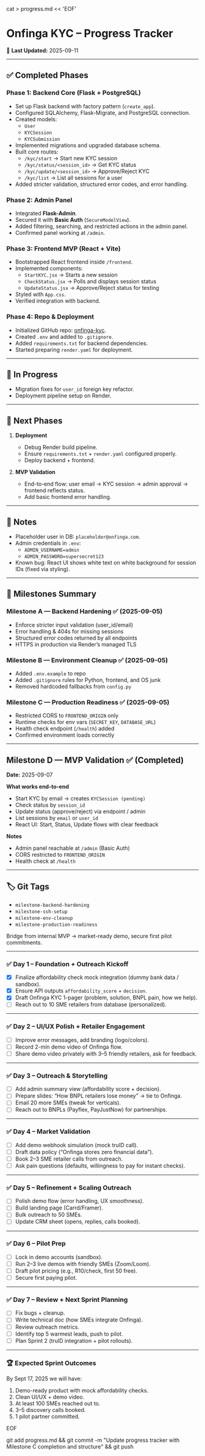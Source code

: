 cat > progress.md << 'EOF'
# Onfinga KYC – Progress Tracker

📆 **Last Updated:** 2025-09-11

---

## ✅ Completed Phases

### Phase 1: Backend Core (Flask + PostgreSQL)
- Set up Flask backend with factory pattern (`create_app`).
- Configured SQLAlchemy, Flask-Migrate, and PostgreSQL connection.
- Created models:
  - `User`
  - `KYCSession`
  - `KYCSubmission`
- Implemented migrations and upgraded database schema.
- Built core routes:
  - `/kyc/start` → Start new KYC session
  - `/kyc/status/<session_id>` → Get KYC status
  - `/kyc/update/<session_id>` → Approve/Reject KYC
  - `/kyc/list` → List all sessions for a user
- Added stricter validation, structured error codes, and error handling.

### Phase 2: Admin Panel
- Integrated **Flask-Admin**.
- Secured it with **Basic Auth** (`SecureModelView`).
- Added filtering, searching, and restricted actions in the admin panel.
- Confirmed panel working at `/admin`.

### Phase 3: Frontend MVP (React + Vite)
- Bootstrapped React frontend inside `/frontend`.
- Implemented components:
  - `StartKYC.jsx` → Starts a new session
  - `CheckStatus.jsx` → Polls and displays session status
  - `UpdateStatus.jsx` → Approve/Reject status for testing
- Styled with `App.css`.
- Verified integration with backend.

### Phase 4: Repo & Deployment
- Initialized GitHub repo: [onfinga-kyc](https://github.com/onfinga/onfinga-kyc).
- Created `.env` and added to `.gitignore`.
- Added `requirements.txt` for backend dependencies.
- Started preparing `render.yaml` for deployment.

---

## 🚧 In Progress
- Migration fixes for `user_id` foreign key refactor.
- Deployment pipeline setup on Render.

---

## 🎯 Next Phases
1. **Deployment**
   - Debug Render build pipeline.
   - Ensure `requirements.txt` + `render.yaml` configured properly.
   - Deploy backend + frontend.

2. **MVP Validation**
   - End-to-end flow: user email → KYC session → admin approval → frontend reflects status.
   - Add basic frontend error handling.

---

## 📌 Notes
- Placeholder user in DB: `placeholder@onfinga.com`.
- Admin credentials in `.env`:
  - `ADMIN_USERNAME=admin`
  - `ADMIN_PASSWORD=supersecret123`
- Known bug: React UI shows white text on white background for session IDs (fixed via styling).

---

## 🏁 Milestones Summary

### Milestone A — Backend Hardening ✅ (2025-09-05)
- Enforce stricter input validation (user_id/email)  
- Error handling & 404s for missing sessions  
- Structured error codes returned by all endpoints  
- HTTPS in production via Render’s managed TLS  

### Milestone B — Environment Cleanup ✅ (2025-09-05)
- Added `.env.example` to repo  
- Added `.gitignore` rules for Python, frontend, and OS junk  
- Removed hardcoded fallbacks from `config.py`  

### Milestone C — Production Readiness ✅ (2025-09-05)
- Restricted CORS to `FRONTEND_ORIGIN` only  
- Runtime checks for env vars (`SECRET_KEY`, `DATABASE_URL`)  
- Health check endpoint (`/health`) added  
- Confirmed environment loads correctly  

---

## Milestone D — MVP Validation ✅ (Completed)
**Date:** 2025-09-07

**What works end-to-end**
- Start KYC by email → creates `KYCSession (pending)`
- Check status by `session_id`
- Update status (approve/reject) via endpoint / admin
- List sessions by `email` or `user_id`
- React UI: Start, Status, Update flows with clear feedback

**Notes**
- Admin panel reachable at `/admin` (Basic Auth)
- CORS restricted to `FRONTEND_ORIGIN`
- Health check at `/health`

---

## 🏷️ Git Tags
- `milestone-backend-hardening`  
- `milestone-ssh-setup`  
- `milestone-env-cleanup`  
- `milestone-production-readiness`  

Bridge from internal MVP → market-ready demo, secure first pilot commitments.

---

### ✅ Day 1 – Foundation + Outreach Kickoff
- [x] Finalize affordability check mock integration (dummy bank data / sandbox).
- [x] Ensure API outputs `affordability_score` + `decision`.
- [x] Draft Onfinga KYC 1-pager (problem, solution, BNPL pain, how we help).
- [ ] Reach out to 10 SME retailers from database (personalized).

---

### ✅ Day 2 – UI/UX Polish + Retailer Engagement
- [ ] Improve error messages, add branding (logo/colors).
- [ ] Record 2-min demo video of Onfinga flow.
- [ ] Share demo video privately with 3–5 friendly retailers, ask for feedback.

---

### ✅ Day 3 – Outreach & Storytelling
- [ ] Add admin summary view (affordability score + decision).
- [ ] Prepare slides: “How BNPL retailers lose money” → tie to Onfinga.
- [ ] Email 20 more SMEs (tweak for verticals).
- [ ] Reach out to BNPLs (Payflex, PayJustNow) for partnerships.

---

### ✅ Day 4 – Market Validation
- [ ] Add demo webhook simulation (mock truID call).
- [ ] Draft data policy (“Onfinga stores zero financial data”).
- [ ] Book 2–3 SME retailer calls from outreach.
- [ ] Ask pain questions (defaults, willingness to pay for instant checks).

---

### ✅ Day 5 – Refinement + Scaling Outreach
- [ ] Polish demo flow (error handling, UX smoothness).
- [ ] Build landing page (Carrd/Framer).
- [ ] Bulk outreach to 50 SMEs.
- [ ] Update CRM sheet (opens, replies, calls booked).

---

### ✅ Day 6 – Pilot Prep
- [ ] Lock in demo accounts (sandbox).
- [ ] Run 2–3 live demos with friendly SMEs (Zoom/Loom).
- [ ] Draft pilot pricing (e.g., R10/check, first 50 free).
- [ ] Secure first paying pilot.

---

### ✅ Day 7 – Review + Next Sprint Planning
- [ ] Fix bugs + cleanup.
- [ ] Write technical doc (how SMEs integrate Onfinga).
- [ ] Review outreach metrics.
- [ ] Identify top 5 warmest leads, push to pilot.
- [ ] Plan Sprint 2 (truID integration + pilot rollouts).

---

### 🏆 Expected Sprint Outcomes
By Sept 17, 2025 we will have:
1. Demo-ready product with mock affordability checks.
2. Clean UI/UX + demo video.
3. At least 100 SMEs reached out to.
4. 3–5 discovery calls booked.
5. 1 pilot partner committed.


EOF

git add progress.md && git commit -m "Update progress tracker with Milestone C completion and structure" && git push
